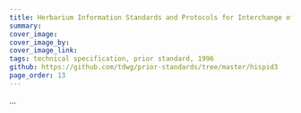 ```yaml
---
title: Herbarium Information Standards and Protocols for Interchange of Data (HISPID3)
summary: 
cover_image: 
cover_image_by: 
cover_image_link: 
tags: technical specification, prior standard, 1996
github: https://github.com/tdwg/prior-standards/tree/master/hispid3
page_order: 13
---
```


...
